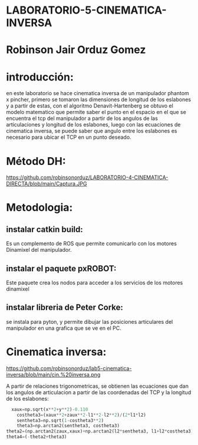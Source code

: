 # LABORATORIO-5-CINEMATICA-INVERSA
# Robinson Jair Orduz Gomez
# introducción:
en este laboratorio se hace cinematica inversa de un manipulador phantom x pincher, primero se tomaron las dimensiones de longitud de los eslabones y a partir de estas, con el algoritmo Denavit-Hartenberg se obtuvo el modelo matematico que permite saber el punto en el espacio en el que se encuentra el tcp del manipulador a partir de los angulos de las articulaciones y longitud de los eslabones, luego con las ecuaciones de cinematica inversa, se puede saber que angulo entre los eslabones es necesario para ubicar el TCP en un punto deseado.
# Método DH:
https://github.com/robinsonorduz/LABORATORIO-4-CINEMATICA-DIRECTA/blob/main/Captura.JPG
# Metodologia:
## instalar catkin build:
Es un complemento de ROS que permite comunicarlo con los motores Dinamixel del manipulador.
## instalar el paquete pxROBOT:
Este paquete crea los nodos para acceder a los servicios de los motores dinamixel
## instalar libreria de Peter Corke:
se instala para pyton, y permite dibujar las posiciones articulares del manipulador en una grafica que se ve en el PC.
# Cinematica inversa:
https://github.com/robinsonorduz/lab5-cinematica-inversa/blob/main/cin.%20inversa.png

A partir de relaciones trigonometricas, se obtienen las ecuaciones que dan los angulos de articulacion a partir de las coordenadas del TCP y la longitud de los eslabones:
```python
  xaux=np.sqrt(x**2+y**2)-0.110
    costheta3=(xaux**2+zaux**2-l1**2-l2**2)/(2*l1*l2)
    sentheta3=np.sqrt(1-costheta3**2)
    theta3=np.arctan2(sentheta3, costheta3)
theta2=(np.arctan2(zaux,xaux)+np.arctan2(l2*sentheta3, l1+l2*costheta3))
theta4=(-theta2+theta3)
```
